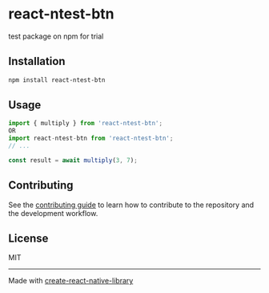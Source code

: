 # react-ntest-btn

test package on npm for trial

## Installation

```sh
npm install react-ntest-btn
```

## Usage

```js
import { multiply } from 'react-ntest-btn';
OR
import react-ntest-btn from 'react-ntest-btn';
// ...

const result = await multiply(3, 7);
```

## Contributing

See the [contributing guide](CONTRIBUTING.md) to learn how to contribute to the repository and the development workflow.

## License

MIT

---

Made with [create-react-native-library](https://github.com/callstack/react-native-builder-bob)
